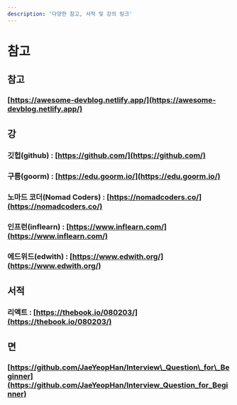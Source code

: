 ```yaml
---
description: '다양한 참고, 서적 및 강의 링크'
---
```


# 참고

## 참고

### [https://awesome-devblog.netlify.app/](https://awesome-devblog.netlify.app/)

## 강

### 깃헙\(github\) : [https://github.com/](https://github.com/)

### 구름\(goorm\) : [https://edu.goorm.io/](https://edu.goorm.io/)

### 노마드 코더\(Nomad Coders\) : [https://nomadcoders.co/](https://nomadcoders.co/)

### 인프런\(inflearn\) : [https://www.inflearn.com/](https://www.inflearn.com/)

### 에드위드\(edwith\) : [https://www.edwith.org/](https://www.edwith.org/)

## 서적

### 리액트 : [https://thebook.io/080203/](https://thebook.io/080203/)

## 면

### [https://github.com/JaeYeopHan/Interview\_Question\_for\_Beginner](https://github.com/JaeYeopHan/Interview_Question_for_Beginner)

